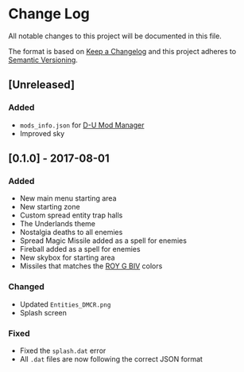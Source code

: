# Change Log
All notable changes to this project will be documented in this file.

The format is based on [Keep a Changelog](http://keepachangelog.com/)
and this project adheres to [Semantic Versioning](http://semver.org/).

## [Unreleased]
### Added
- `mods_info.json` for [D-U Mod Manager](https://github.com/Council-of-the-Delverers/Delver-Unlimited/wiki/Mod-Manager)
- Improved sky

## [0.1.0] - 2017-08-01
### Added
- New main menu starting area
- New starting zone
- Custom spread entity trap halls
- The Underlands theme
- Nostalgia deaths to all enemies
- Spread Magic Missile added as a spell for enemies
- Fireball added as a spell for enemies
- New skybox for starting area
- Missiles that matches the [ROY G BIV](https://en.wikipedia.org/wiki/ROYGBIV) colors

### Changed
- Updated `Entities_DMCR.png`
- Splash screen

### Fixed
- Fixed the `splash.dat` error
- All `.dat` files are now following the correct JSON format
